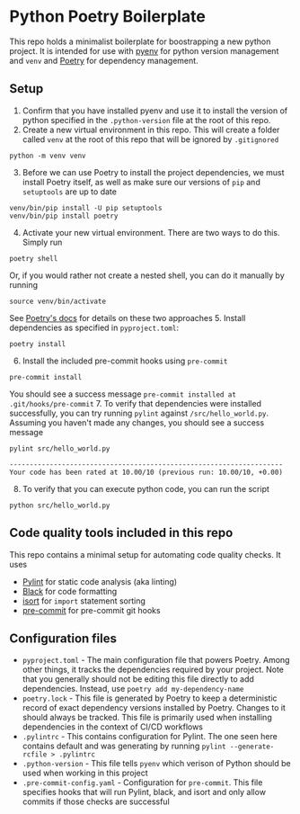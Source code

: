 # Python Poetry Boilerplate
This repo holds a minimalist boilerplate for boostrapping a new python project. It is intended for use with [pyenv](https://github.com/pyenv/pyenv) for python version management and `venv` and [Poetry](https://python-poetry.org/) for dependency management.

## Setup

1. Confirm that you have installed pyenv and use it to install the version of python specified in the `.python-version` file at the root of this repo.
2. Create a new virtual environment in this repo. This will create a folder called `venv` at the root of this repo that will be ignored by `.gitignored`
```
python -m venv venv
```
3. Before we can use Poetry to install the project dependencies, we must install Poetry itself, as well as make sure our versions of `pip` and `setuptools` are up to date
```
venv/bin/pip install -U pip setuptools
venv/bin/pip install poetry
```
4. Activate your new virtual environment. There are two ways to do this.
Simply run
```
poetry shell
```
Or, if you would rather not create a nested shell, you can do it manually by running
```
source venv/bin/activate
```
See [Poetry's docs](https://python-poetry.org/docs/master/basic-usage/#activating-the-virtual-environment) for details on these two approaches
5. Install dependencies as specified in `pyproject.toml`:
```
poetry install
```
6. Install the included pre-commit hooks using `pre-commit`
```
pre-commit install
```
You should see a success message `pre-commit installed at .git/hooks/pre-commit`
7. To verify that dependencies were installed successfully, you can try running `pylint` against `/src/hello_world.py`. Assuming you haven't made any changes, you should see a success message
```
pylint src/hello_world.py

--------------------------------------------------------------------
Your code has been rated at 10.00/10 (previous run: 10.00/10, +0.00)
```
8. To verify that you can execute python code, you can run the script
```
python src/hello_world.py
```

## Code quality tools included in this repo
This repo contains a minimal setup for automating code quality checks. It uses
* [Pylint](https://pylint.pycqa.org/en/latest/) for static code analysis (aka linting)
* [Black](https://black.readthedocs.io/en/stable/) for code formatting
* [isort](https://github.com/PyCQA/isort) for `import` statement sorting
* [pre-commit](https://pre-commit.com/) for pre-commit git hooks

## Configuration files
* `pyproject.toml` - The main configuration file that powers Poetry. Among other things, it tracks the dependencies required by your project. Note that you generally should not be editing this file directly to add dependencies. Instead, use `poetry add my-dependency-name`
* `poetry.lock` - This file is generated by Poetry to keep a deterministic record of exact dependency versions installed by Poetry. Changes to it should always be tracked. This file is primarily used when installing dependencies in the context of CI/CD workflows
* `.pylintrc` - This contains configuration for Pylint. The one seen here contains default and was generating by running `pylint --generate-rcfile > .pylintrc`
* `.python-version` - This file tells `pyenv` which verison of Python should be used when working in this project
* `.pre-commit-config.yaml` - Configuration for `pre-commit`. This file specifies hooks that will run Pylint, black, and isort and only allow commits if those checks are successful
